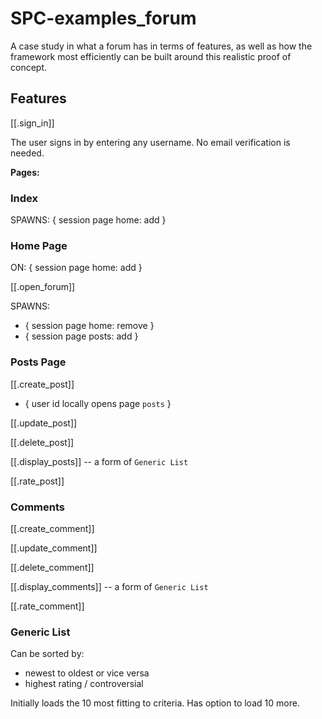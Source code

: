 # SPC-examples_forum

A case study in what a forum
has in terms of features, as well as 
how the framework most efficiently can be built around this
realistic proof of concept.


## Features

[[.sign_in]]

The user signs in by entering any username.
No email verification is needed.

__Pages:__

### Index

SPAWNS: { session page home:<index body id> <tx0> add }

### Home Page

ON: { session page home:<index body id> <tx0> add }

[[.open_forum]]

SPAWNS:

* { session page home:<index body id> <tx0> remove }
* { session page posts:<index body id> <tx0> add }

### Posts Page

[[.create_post]]

* { user id locally opens page `posts` } 

[[.update_post]]

[[.delete_post]]

[[.display_posts]] -- a form of `Generic List`

[[.rate_post]]

### Comments

[[.create_comment]]

[[.update_comment]]

[[.delete_comment]]

[[.display_comments]] -- a form of `Generic List`

[[.rate_comment]]


### Generic List

Can be sorted by:

* newest to oldest or vice versa
* highest rating / controversial

Initially loads the 10 most fitting to criteria. Has option to load 10 more.
